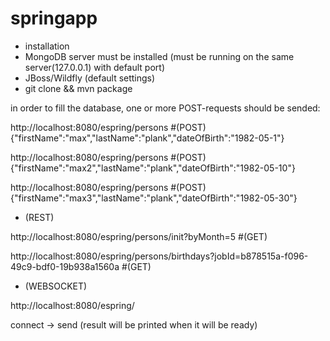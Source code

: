 # springapp

- installation
- MongoDB server must be installed (must be running on the same server(127.0.0.1) with default port)
- JBoss/Wildfly (default settings)
- git clone && mvn package 


in order to fill the database, one or more POST-requests should be sended:


http://localhost:8080/espring/persons   #(POST)
  {"firstName":"max","lastName":"plank","dateOfBirth":"1982-05-1"}

http://localhost:8080/espring/persons   #(POST)
  {"firstName":"max2","lastName":"plank","dateOfBirth":"1982-05-10"}

http://localhost:8080/espring/persons   #(POST)
  {"firstName":"max3","lastName":"plank","dateOfBirth":"1982-05-30"}


- (REST)

http://localhost:8080/espring/persons/init?byMonth=5   #(GET)

http://localhost:8080/espring/persons/birthdays?jobId=b878515a-f096-49c9-bdf0-19b938a1560a   #(GET)


- (WEBSOCKET)

http://localhost:8080/espring/

connect -> send (result will be printed when it will be ready)
